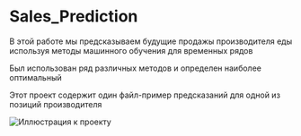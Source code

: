 # Sales_Prediction

В этой работе мы предсказываем будущие продажы производителя еды используя методы машинного обучения для временных рядов

Был использован ряд различных методов и определен наиболее оптимальный

Этот проект содержит один файл-пример предсказаний для одной из позиций производителя

![Иллюстрация к проекту](https://github.com/serg-kaz/Sales_Prediction/blob/main/photo_2022-10-27%2012.01.54.jpeg)

